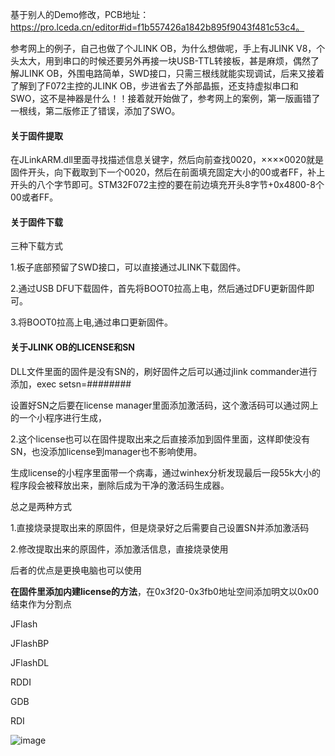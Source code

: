 基于别人的Demo修改，PCB地址：https://pro.lceda.cn/editor#id=f1b557426a1842b895f9043f481c53c4。


参考网上的例子，自己也做了个JLINK OB，为什么想做呢，手上有JLINK V8，个头太大，用到串口的时候还要另外再接一块USB-TTL转接板，甚是麻烦，偶然了解JLINK OB，外围电路简单，SWD接口，只需三根线就能实现调试，后来又接着了解到了F072主控的JLINK OB，步进省去了外部晶振，还支持虚拟串口和SWO，这不是神器是什么！！接着就开始做了，参考网上的案例，第一版画错了一根线，第二版修正了错误，添加了SWO。

#### 关于固件提取

在JLinkARM.dll里面寻找描述信息关键字，然后向前查找0020，××××0020就是固件开头，向下截取到下一个0020，然后在前面填充固定大小的00或者FF，补上开头的八个字节即可。STM32F072主控的要在前边填充开头8字节+0x4800-8个00或者FF。

#### 关于固件下载

三种下载方式

1.板子底部预留了SWD接口，可以直接通过JLINK下载固件。

2.通过USB DFU下载固件，首先将BOOT0拉高上电，然后通过DFU更新固件即可。

3.将BOOT0拉高上电,通过串口更新固件。

#### 关于JLINK OB的LICENSE和SN

DLL文件里面的固件是没有SN的，刷好固件之后可以通过jlink commander进行添加，exec setsn=########

设置好SN之后要在license manager里面添加激活码，这个激活码可以通过网上的一个小程序进行生成，

2.这个license也可以在固件提取出来之后直接添加到固件里面，这样即使没有SN，也没添加license到manager也不影响使用。

生成license的小程序里面带一个病毒，通过winhex分析发现最后一段55k大小的程序段会被释放出来，删除后成为干净的激活码生成器。

总之是两种方式

1.直接烧录提取出来的原固件，但是烧录好之后需要自己设置SN并添加激活码

2.修改提取出来的原固件，添加激活信息，直接烧录使用

后者的优点是更换电脑也可以使用

**在固件里添加内建license的方法**，在0x3f20-0x3fb0地址空间添加明文以0x00结束作为分割点

JFlash

JFlashBP

JFlashDL

RDDI

GDB

RDI

![image](https://github.com/geekchun/Jlink-OB/blob/master/README.assets/%E6%88%AA%E5%9B%BE00.png)

